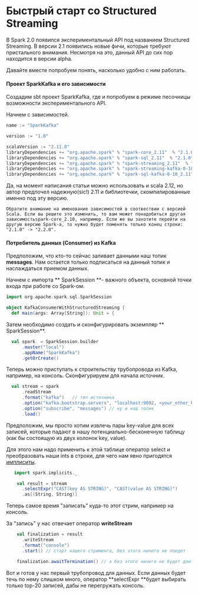 # Быстрый старт со Structured Streaming

В Spark 2.0 появился экспериментальный API под названием Structured Streaming. В версии 2.1 появились новые фичи, которые требуют пристального внимания. Несмотря на это, данный API до сих пор находится в версии alpha.

Давайте вместе попробуем понять, насколько удобно с ним работать.

#### Проект SparkKafka и его зависимости

Создадим sbt проект SparkKafka, где и попробуем в режиме песочницы возможности экспериментального API.

Начнем с зависимостей.

```scala
name := "SparkKafka"

version := "1.0"

scalaVersion := "2.11.8"
libraryDependencies += "org.apache.spark" % "spark-core_2.11"  % "2.1.0"
libraryDependencies += "org.apache.spark" % "spark-sql_2.11"  % "2.1.0"
libraryDependencies += "org.apache.spark" % "spark-streaming_2.11"  % "2.1.0"
libraryDependencies += "org.apache.spark" % "spark-streaming-kafka-0-10_2.11" % "2.1.0"
libraryDependencies += "org.apache.spark" % "spark-sql-kafka-0-10_2.11" % "2.1.0"
```

Да, на момент написания статьи можно использовать и scala 2.12, но автор предпочел надежную\(sic!\) 2.11 и библиотечки, скомпилированные именно под эту версию.

`Обратите внимание на именование зависимостей в соотвествии с версией Scala. Если вы решите это изменить, то вам может понадобиться другая зависимостьspark-core_2.10, например. Если же вы захотите перейти на другую версию Spark-а, то нужно будет поменять только конец строки:  "2.1.0" -> "2.2.0".`

#### Потребитель данных \(Consumer\) из Kafka

Предположим, что кто-то сейчас заливает данными наш топик **messages**. Нам остается только подписаться на данный топик и наслаждаться приемом данных.

Начнем с импорта ** SparkSession **- важного объекта, основной точки входа при работе со Spark-ом.

```scala
import org.apache.spark.sql.SparkSession

object KafkaConsumerWithStructuredStreaming {
  def main(args: Array[String]): Unit = {
```

Затем необходимо создать и сконфигурировать экземпляр ** SparkSession**.

```scala
  val spark  = SparkSession.builder
      .master("local")
      .appName("SparkKafka")
      .getOrCreate()
```

Теперь можно приступать к строительству трубопровода из Kafka, например, на консоль. Сконфигурируем для начала источник.

```scala
  val stream = spark
      .readStream
      .format("kafka")   // тип источника
      .option("kafka.bootstrap.servers", "localhost:9092, <your_other_host>:9092") // URL до Kafka
      .option("subscribe", "messages") // ну и наш топик
      .load()
```

Предположим, мы просто хотим извлечь пары key-value для всех записей, которые падают в нашу потенциально-бесконечную таблицу \(как бы состоящую из двух колонок key, value\).

Для этого нам надо применить к этой таблице оператор select и преобразовать наши ints в строки, для чего нам явно пригодятся [имплиситы](https://habrahabr.ru/post/209850/).

```scala
   import spark.implicits._

    val result = stream
      .selectExpr("CAST(key AS STRING)", "CAST(value AS STRING)")
      .as[(String, String)]
```

Теперь самое время "записать" куда-то этот стрим, например на консоль.

За "запись" у нас отвечает оператор **writeStream**

```scala
    val finalization = result
      .writeStream
      .format("console")
      .start() // старт нашего стриминга, без этого ничего не поедет

    finalization.awaitTermination() // а без этого ничего не будет длится
```

Вот и готов у нас первый трубопровод для данных. Если данных будет течь по нему слишком много, оператор **selectExpr **будет выбирать только top-20 записей, дабы не перегружать консоль.

